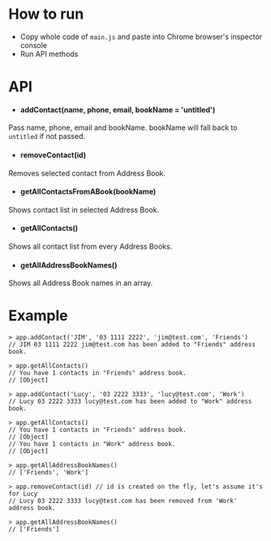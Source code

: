 # How to run
- Copy whole code of `main.js` and paste into Chrome browser's inspector console
- Run API methods

# API

- #### addContact(name, phone, email, bookName = 'untitled')
Pass name, phone, email and bookName. bookName will fall back to `untitled` if not passed.

- #### removeContact(id)
Removes selected contact from Address Book.

- #### getAllContactsFromABook(bookName)
Shows contact list in selected Address Book.

- #### getAllContacts()
Shows all contact list from every Address Books.

- #### getAllAddressBookNames()
Shows all Address Book names in an array.

# Example
```
> app.addContact('JIM', '03 1111 2222', 'jim@test.com', 'Friends')
// JIM 03 1111 2222 jim@test.com has been added to "Friends" address book.

> app.getAllContacts()
// You have 1 contacts in "Friends" address book.
// [Object]

> app.addContact('Lucy', '03 2222 3333', 'lucy@test.com', 'Work')
// Lucy 03 2222 3333 lucy@test.com has been added to "Work" address book.

> app.getAllContacts()
// You have 1 contacts in "Friends" address book.
// [Object]
// You have 1 contacts in "Work" address book.
// [Object]

> app.getAllAddressBookNames()
// ['Friends', 'Work']

> app.removeContact(id) // id is created on the fly, let's assume it's for Lucy
// Lucy 03 2222 3333 lucy@test.com has been removed from 'Work' address book.

> app.getAllAddressBookNames()
// ['Friends']
```
